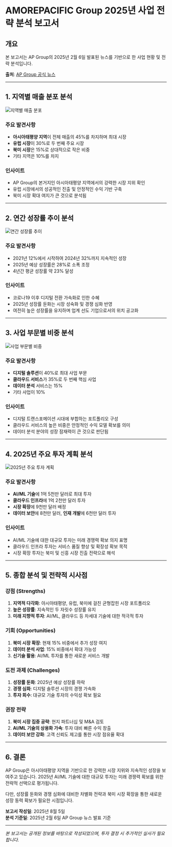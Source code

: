 # AMOREPACIFIC Group 2025년 사업 전략 분석 보고서

## 개요
본 보고서는 AP Group의 2025년 2월 6일 발표된 뉴스를 기반으로 한 사업 현황 및 전략 분석입니다.

**출처**: [AP Group 공식 뉴스](https://www.apgroup.com/int/ko/news/2025-02-06-1.html)

---

## 1. 지역별 매출 분포 분석

![지역별 매출 분포](https://mdn.alipayobjects.com/one_clip/afts/img/dUDhSIeWzloAAAAARKAAAAgAoEACAQFr/original)

### 주요 발견사항
- **아시아태평양 지역**이 전체 매출의 45%를 차지하며 최대 시장
- **유럽 시장**이 30%로 두 번째 주요 시장
- **북미 시장**은 15%로 상대적으로 작은 비중
- 기타 지역은 10%를 차지

### 인사이트
- AP Group의 본거지인 아시아태평양 지역에서의 강력한 시장 지위 확인
- 유럽 시장에서의 성공적인 진출 및 안정적인 수익 기반 구축
- 북미 시장 확대 여지가 큰 것으로 분석됨

---

## 2. 연간 성장률 추이 분석

![연간 성장률 추이](https://mdn.alipayobjects.com/one_clip/afts/img/kjajRpTV4CQAAAAARgAAAAgAoEACAQFr/original)

### 주요 발견사항
- 2021년 12%에서 시작하여 2024년 32%까지 지속적인 성장
- 2025년 예상 성장률은 28%로 소폭 조정
- 4년간 평균 성장률 약 23% 달성

### 인사이트
- 코로나19 이후 디지털 전환 가속화로 인한 수혜
- 2025년 성장률 둔화는 시장 성숙화 및 경쟁 심화 반영
- 여전히 높은 성장률을 유지하며 업계 선도 기업으로서의 위치 공고화

---

## 3. 사업 부문별 비중 분석

![사업 부문별 비중](https://mdn.alipayobjects.com/one_clip/afts/img/oOP8Q760PdcAAAAARmAAAAgAoEACAQFr/original)

### 주요 발견사항
- **디지털 솔루션**이 40%로 최대 사업 부문
- **클라우드 서비스**가 35%로 두 번째 핵심 사업
- **데이터 분석** 서비스는 15%
- 기타 사업이 10%

### 인사이트
- 디지털 트랜스포메이션 시대에 부합하는 포트폴리오 구성
- 클라우드 서비스의 높은 비중은 안정적인 수익 모델 확보를 의미
- 데이터 분석 분야의 성장 잠재력이 큰 것으로 판단됨

---

## 4. 2025년 주요 투자 계획 분석

![2025년 주요 투자 계획](https://mdn.alipayobjects.com/one_clip/afts/img/cqWMQ6-k9DgAAAAARfAAAAgAoEACAQFr/original)

### 주요 발견사항
- **AI/ML 기술**에 1억 5천만 달러로 최대 투자
- **클라우드 인프라**에 1억 2천만 달러 투자
- **시장 확장**에 9천만 달러 배정
- **데이터 보안**에 8천만 달러, **인재 개발**에 6천만 달러 투자

### 인사이트
- AI/ML 기술에 대한 대규모 투자는 미래 경쟁력 확보 의지 표명
- 클라우드 인프라 투자는 서비스 품질 향상 및 확장성 확보 목적
- 시장 확장 투자는 북미 및 신흥 시장 진출 전략으로 해석

---

## 5. 종합 분석 및 전략적 시사점

### 강점 (Strengths)
1. **지역적 다각화**: 아시아태평양, 유럽, 북미에 걸친 균형잡힌 시장 포트폴리오
2. **높은 성장률**: 지속적인 두 자릿수 성장률 유지
3. **미래 지향적 투자**: AI/ML, 클라우드 등 차세대 기술에 대한 적극적 투자

### 기회 (Opportunities)
1. **북미 시장 확장**: 현재 15% 비중에서 추가 성장 여지
2. **데이터 분석 사업**: 15% 비중에서 확대 가능성
3. **신기술 활용**: AI/ML 투자를 통한 새로운 서비스 개발

### 도전 과제 (Challenges)
1. **성장률 둔화**: 2025년 예상 성장률 하락
2. **경쟁 심화**: 디지털 솔루션 시장의 경쟁 가속화
3. **투자 회수**: 대규모 기술 투자의 수익성 확보 필요

### 권장 전략
1. **북미 시장 집중 공략**: 현지 파트너십 및 M&A 검토
2. **AI/ML 기술의 상용화 가속**: 투자 대비 빠른 수익 창출
3. **데이터 보안 강화**: 고객 신뢰도 제고를 통한 시장 점유율 확대

---

## 6. 결론

AP Group은 아시아태평양 지역을 기반으로 한 강력한 시장 지위와 지속적인 성장을 보여주고 있습니다. 2025년 AI/ML 기술에 대한 대규모 투자는 미래 경쟁력 확보를 위한 전략적 선택으로 평가됩니다. 

다만, 성장률 둔화와 경쟁 심화에 대비한 차별화 전략과 북미 시장 확장을 통한 새로운 성장 동력 확보가 필요한 시점입니다.

**보고서 작성일**: 2025년 8월 5일  
**분석 기준일**: 2025년 2월 6일 AP Group 뉴스 발표 기준

---

*본 보고서는 공개된 정보를 바탕으로 작성되었으며, 투자 결정 시 추가적인 실사가 필요합니다.*
